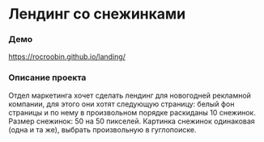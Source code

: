 # Лендинг со снежинками
  
### Демо
https://rocroobin.github.io/landing/
  
### Описание проекта
Отдел маркетинга хочет сделать лендинг для новогодней рекламной компании, для этого они хотят следующую страницу: белый фон страницы и по нему в произвольном порядке раскиданы 10 снежинок. Размер снежинок: 50 на 50 пикселей. Картинка снежинок одинаковая (одна и та же), выбрать произвольную в гуглопоиске.
